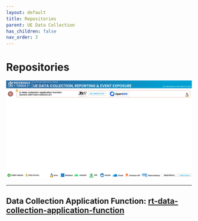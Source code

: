 ```yaml
---
layout: default
title: Repositories
parent: UE Data Collection
has_children: false
nav_order: 3
---
```

# Repositories

<img src="../../assets/images/projects/uedc_repos.png">

---

## Data Collection Application Function: [rt-data-collection-application-function](https://github.com/5G-MAG/rt-data-collection-application-function)
